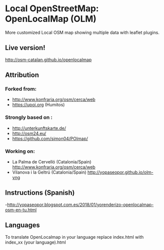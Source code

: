 # Local OpenStreetMap: OpenLocalMap (OLM)

More customized Local OSM map showing multiple data with leaflet plugins.

## Live version!

http://osm-catalan.github.io/openlocalmap

## Attribution

### Forked from:

 - http://www.konfraria.org/osm/cerca/web
 - https://upoi.org (Humitos)

### Strongly based on :
 - http://unterkunftskarte.de/
 - http://osm24.eu/
 - https://github.com/simon04/POImap/
 
### Working on:
 
 - La Palma de Cervelló (Catalonia/Spain) 
 http://www.konfraria.org/osm/cerca/web
 - Vilanova i la Geltrú (Catalonia/Spain) 
 http://yopaseopor.github.io/olm-vng
 
## Instructions (Spanish)
 
 -http://yopaseopor.blogspot.com.es/2018/01/yorenderizo-openlocalmap-osm-en-tu.html
 
 ## Languages 
 
 To translate OpenLocalmap in your language replace index.html with index_xx (your language).html
